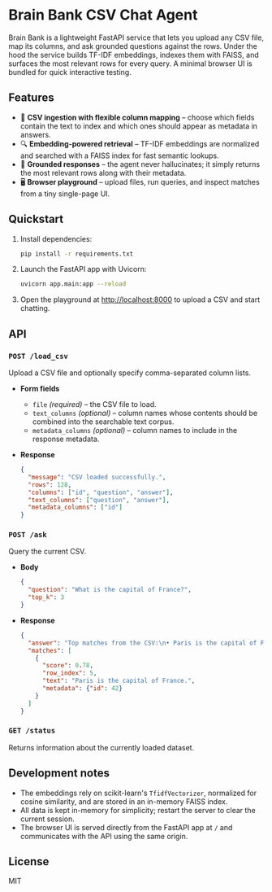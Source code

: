 # Brain Bank CSV Chat Agent

Brain Bank is a lightweight FastAPI service that lets you upload any CSV file, map
its columns, and ask grounded questions against the rows. Under the hood the
service builds TF-IDF embeddings, indexes them with FAISS, and surfaces the most
relevant rows for every query. A minimal browser UI is bundled for quick
interactive testing.

## Features

- 📄 **CSV ingestion with flexible column mapping** – choose which fields contain
  the text to index and which ones should appear as metadata in answers.
- 🔍 **Embedding-powered retrieval** – TF-IDF embeddings are normalized and
  searched with a FAISS index for fast semantic lookups.
- 💬 **Grounded responses** – the agent never hallucinates; it simply returns the
  most relevant rows along with their metadata.
- 🖥️ **Browser playground** – upload files, run queries, and inspect matches from
  a tiny single-page UI.

## Quickstart

1. Install dependencies:

   ```bash
   pip install -r requirements.txt
   ```

2. Launch the FastAPI app with Uvicorn:

   ```bash
   uvicorn app.main:app --reload
   ```

3. Open the playground at <http://localhost:8000> to upload a CSV and start
   chatting.

## API

### `POST /load_csv`

Upload a CSV file and optionally specify comma-separated column lists.

- **Form fields**
  - `file` *(required)* – the CSV file to load.
  - `text_columns` *(optional)* – column names whose contents should be combined
    into the searchable text corpus.
  - `metadata_columns` *(optional)* – column names to include in the response
    metadata.
- **Response**

  ```json
  {
    "message": "CSV loaded successfully.",
    "rows": 128,
    "columns": ["id", "question", "answer"],
    "text_columns": ["question", "answer"],
    "metadata_columns": ["id"]
  }
  ```

### `POST /ask`

Query the current CSV.

- **Body**

  ```json
  {
    "question": "What is the capital of France?",
    "top_k": 3
  }
  ```

- **Response**

  ```json
  {
    "answer": "Top matches from the CSV:\n• Paris is the capital of France. (id: 42)",
    "matches": [
      {
        "score": 0.78,
        "row_index": 5,
        "text": "Paris is the capital of France.",
        "metadata": {"id": 42}
      }
    ]
  }
  ```

### `GET /status`

Returns information about the currently loaded dataset.

## Development notes

- The embeddings rely on scikit-learn's `TfidfVectorizer`, normalized for cosine
  similarity, and are stored in an in-memory FAISS index.
- All data is kept in-memory for simplicity; restart the server to clear the
  current session.
- The browser UI is served directly from the FastAPI app at `/` and communicates
  with the API using the same origin.

## License

MIT
